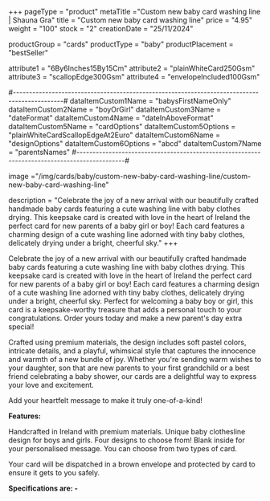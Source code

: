 +++
pageType = "product"
metaTitle ="Custom new baby card washing line | Shauna Gra"
title = "Custom new baby card washing line"
price = "4.95"
weight = "100"
stock = "2"
creationDate = "25/11/2024"

productGroup = "cards"
productType = "baby"
productPlacement = "bestSeller"

attribute1 = "6By6Inches15By15Cm" 
attribute2 = "plainWhiteCard250Gsm" 
attribute3 = "scallopEdge300Gsm" 
attribute4 = "envelopeIncluded100Gsm" 

#---------------------------------------------------------------------------------------------#
dataItemCustom1Name = "babysFirstNameOnly"
dataItemCustom2Name = "boyOrGirl"
dataItemCustom3Name = "dateFormat"
dataItemCustom4Name = "dateInAboveFormat"
dataItemCustom5Name = "cardOptions"
dataItemCustom5Options = "plainWhiteCardScallopEdgeAt2Euro"
dataItemCustom6Name = "designOptions"
dataItemCustom6Options = "abcd"
dataItemCustom7Name = "parentsNames"
#---------------------------------------------------------------------------------------------#
 
image ="/img/cards/baby/custom-new-baby-card-washing-line/custom-new-baby-card-washing-line"
 
description = "Celebrate the joy of a new arrival with our beautifully crafted handmade baby cards featuring a cute washing line with baby clothes drying. This keepsake card is created with love in the heart of Ireland the perfect card for new parents of a baby girl or boy! Each card features a charming design of a cute washing line adorned with tiny baby clothes, delicately drying under a bright, cheerful sky."
+++

Celebrate the joy of a new arrival with our beautifully crafted handmade baby cards featuring a cute washing line with baby clothes drying. This keepsake card is created with love in the heart of Ireland the perfect card for new parents of a baby girl or boy! Each card features a charming design of a cute washing line adorned with tiny baby clothes, delicately drying under a bright, cheerful sky. Perfect for welcoming a baby boy or girl, this card is a keepsake-worthy treasure that adds a personal touch to your congratulations. Order yours today and make a new parent's day extra special!

Crafted using premium materials, the design includes soft pastel colors, intricate details, and a playful, whimsical style that captures the innocence and warmth of a new bundle of joy. Whether you're sending warm wishes to your daughter, son that are new parents to your first grandchild or a best friend celebrating a baby shower, our cards are a delightful way to express your love and excitement.

Add your heartfelt message to make it truly one-of-a-kind!

**Features:**

Handcrafted in Ireland with premium materials.
Unique baby clothesline design for boys and girls. Four designs to choose from!
Blank inside for your personalised message.
You can choose from two types of card.

Your card will be dispatched in a brown envelope and protected by card to ensure it gets to you safely.

**Specifications are: -**
